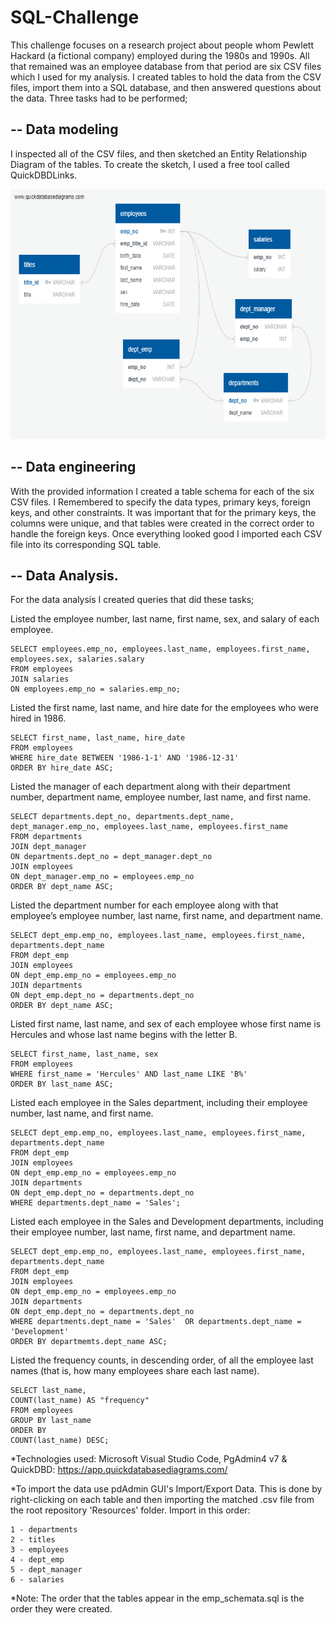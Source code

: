 # SQL-Challenge

This challenge focuses on a research project about people whom Pewlett Hackard (a fictional company) employed during the 1980s and 1990s. 
All that remained was an employee database from that period are six CSV files which I used for my analysis. I created tables to hold the data from the CSV files, 
import them into a SQL database, and then answered questions about the data. Three tasks had to be performed; 

## -- Data modeling 
I inspected all of the CSV files, and then sketched an Entity Relationship Diagram of the tables. 
To create the sketch, I used a free tool called QuickDBDLinks.

<img src="https://github.com/IRTakan/SQL-Challenge/blob/main/EmployeeSQL/ERD/Emp_db_ERD.png?raw=true" width=700 height=400>

## -- Data engineering
With the provided information I created a table schema for each of the six CSV files. 
I Remembered to specify the data types, primary keys, foreign keys, and other constraints.
It was important that for the primary keys, the columns were unique, and that tables were created in the correct order to handle the foreign keys.
Once everything looked good I imported each CSV file into its corresponding SQL table.

## -- Data Analysis.
For the data analysis I created queries that did these tasks;

Listed the employee number, last name, first name, sex, and salary of each employee.
```
SELECT employees.emp_no, employees.last_name, employees.first_name, employees.sex, salaries.salary
FROM employees
JOIN salaries
ON employees.emp_no = salaries.emp_no;
```
Listed the first name, last name, and hire date for the employees who were hired in 1986.
```
SELECT first_name, last_name, hire_date 
FROM employees
WHERE hire_date BETWEEN '1986-1-1' AND '1986-12-31'
ORDER BY hire_date ASC;
```
Listed the manager of each department along with their department number, department name, employee number, last name, and first name.
```
SELECT departments.dept_no, departments.dept_name, dept_manager.emp_no, employees.last_name, employees.first_name
FROM departments
JOIN dept_manager
ON departments.dept_no = dept_manager.dept_no
JOIN employees
ON dept_manager.emp_no = employees.emp_no
ORDER BY dept_name ASC;
```
Listed the department number for each employee along with that employee’s employee number, last name, first name, and department name.
```
SELECT dept_emp.emp_no, employees.last_name, employees.first_name, departments.dept_name
FROM dept_emp
JOIN employees
ON dept_emp.emp_no = employees.emp_no
JOIN departments
ON dept_emp.dept_no = departments.dept_no
ORDER BY dept_name ASC;
```
Listed first name, last name, and sex of each employee whose first name is Hercules and whose last name begins with the letter B. 
```
SELECT first_name, last_name, sex
FROM employees 
WHERE first_name = 'Hercules' AND last_name LIKE 'B%'
ORDER BY last_name ASC;
```
Listed each employee in the Sales department, including their employee number, last name, and first name.
```
SELECT dept_emp.emp_no, employees.last_name, employees.first_name, departments.dept_name
FROM dept_emp
JOIN employees
ON dept_emp.emp_no = employees.emp_no
JOIN departments
ON dept_emp.dept_no = departments.dept_no
WHERE departments.dept_name = 'Sales';
```
Listed each employee in the Sales and Development departments, including their employee number, last name, first name, and department name.
```
SELECT dept_emp.emp_no, employees.last_name, employees.first_name, departments.dept_name
FROM dept_emp
JOIN employees
ON dept_emp.emp_no = employees.emp_no
JOIN departments
ON dept_emp.dept_no = departments.dept_no
WHERE departments.dept_name = 'Sales'  OR departments.dept_name = 'Development'
ORDER BY departmemts.dept_name ASC;
```
Listed the frequency counts, in descending order, of all the employee last names (that is, how many employees share each last name).
```
SELECT last_name,
COUNT(last_name) AS "frequency"
FROM employees
GROUP BY last_name
ORDER BY
COUNT(last_name) DESC;
```
*Technologies used: Microsoft Visual Studio Code, PgAdmin4 v7 &
QuickDBD: https://app.quickdatabasediagrams.com/

*To import the data use pdAdmin GUI's Import/Export Data. This is done by right-clicking on each 
table and then importing the matched .csv file from the root repository 'Resources' folder.
Import in this order:
```
1 - departments
2 - titles
3 - employees
4 - dept_emp
5 - dept_manager
6 - salaries

```
*Note: The order that the tables appear in the emp_schemata.sql is the order they were created.
